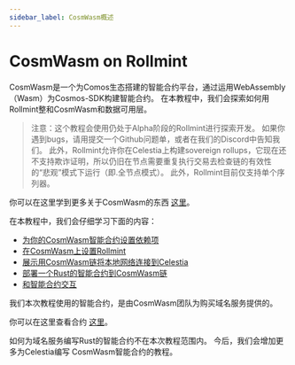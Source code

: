 ```yaml
---
sidebar_label: CosmWasm概述
---
```


# CosmWasm on Rollmint

CosmWasm是一个为Comos生态搭建的智能合约平台，通过运用WebAssembly（Wasm）为Cosmos-SDK构建智能合约。 在本教程中，我们会探索如何用Rollmint整和CosmWasm和数据可用层。

> 注意：这个教程会使用仍处于Alpha阶段的Rollmint进行探索开发。 如果你遇到bugs，请用提交一个Github问题单，或者在我们的Discord中告知我们。 此外，Rollmint允许你在Celestia上构建sovereign rollups，它现在还不支持欺诈证明，所以仍旧在节点需要重复执行交易去检查链的有效性的“悲观”模式下运行（即.全节点模式）。 此外，Rollmint目前仅支持单个序列器。

你可以在这里学到更多关于CosmWasm的东西 [这里](https://docs.cosmwasm.com/docs/1.0/)。

在本教程中，我们会仔细学习下面的内容：

* [为你的CosmWasm智能合约设置依赖项](./cosmwasm-dependency.md)
* [在CosmWasm上设置Rollmint](./cosmwasm-dependency.md#wasmd-installation)
* [展示用CosmWasm链将本地网络连接到Celestia](./cosmwasm-environment.md)
* [部署一个Rust的智能合约到CosmWasm链](./cosmwasm-contract-deployment.md)
* [和智能合约交互](./cosmwasm-contract-interaction.md)

我们本次教程使用的智能合约，是由CosmWasm团队为购买域名服务提供的。

你可以在这里查看合约 [这里](https://github.com/InterWasm/cw-contracts/tree/main/contracts/nameservice)。

如何为域名服务编写Rust的智能合约不在本次教程范围内。 今后，我们会增加更多为Celestia编写 CosmWasm智能合约的教程。
